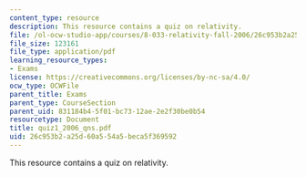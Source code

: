 ```yaml
---
content_type: resource
description: This resource contains a quiz on relativity.
file: /ol-ocw-studio-app/courses/8-033-relativity-fall-2006/26c953b2a25d60a554a5beca5f369592_quiz1_2006_qns.pdf
file_size: 123161
file_type: application/pdf
learning_resource_types:
- Exams
license: https://creativecommons.org/licenses/by-nc-sa/4.0/
ocw_type: OCWFile
parent_title: Exams
parent_type: CourseSection
parent_uid: 831184b4-5f01-bc73-12ae-2e2f30be0b54
resourcetype: Document
title: quiz1_2006_qns.pdf
uid: 26c953b2-a25d-60a5-54a5-beca5f369592
---
```

This resource contains a quiz on relativity.